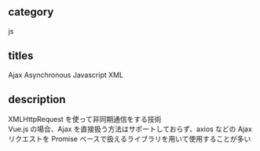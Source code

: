 ## category

js

## titles

Ajax
Asynchronous Javascript XML

## description

XMLHttpRequest を使って非同期通信をする技術  
Vue.js の場合、Ajax を直接扱う方法はサポートしておらず、axios などの Ajax リクエストを Promise ベースで扱えるライブラリを用いて使用することが多い
